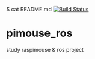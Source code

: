 $ cat README.md
[![Build Status](https://travis-ci.org/hashimotodaisuke/pimouse_ros.svg?branch=master)](https://travis-ci.org/hashimotodaisuke/pimouse_ros) 

# pimouse_ros
study raspimouse &amp; ros project
